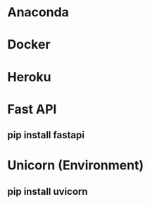 # Anaconda
  ##
  
# Docker
  ## 

# Heroku
  ## 

# Fast API
  ## pip install fastapi

# Unicorn (Environment)
  ## pip install uvicorn
